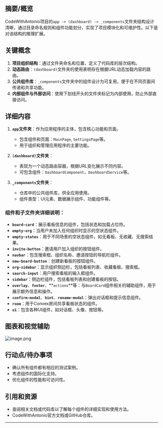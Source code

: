 


## 摘要/概览
CodeWithAntonio项目的`app -> (dashboard) -> _components`文件夹结构设计清晰，通过目录命名规则和组件功能划分，实现了项目模块化和可维护性。以下是对该结构的推理扩展。

## 关键概念
1. **项目组织结构**：通过文件夹命名和位置，定义了代码库的层次结构。
2. **动态路由**：`(dashboard)`文件夹的使用表明存在根据URL动态加载内容的路由。
3. **公共组件库**：`_components`文件夹中的组件设计为可复用，便于在不同页面间传递和共享功能。
4. **内部组件与外部访问**：使用下划线开头的文件夹标记为内部使用，防止外部直接访问。

## 详细内容
1. **`app`文件夹**：作为应用程序的主体，包含核心功能和页面。
   - 包含组件和页面：`MainPage`, `SettingsPage`等。
   - 用于组织和管理应用程序的主要功能。

2. **`(dashboard)`文件夹**：
   - 表现为一个动态路由容器，根据URL变化展示不同内容。
   - 可包含组件：`DashboardComponent`，`DashboardService`等。

3. **`_components`文件夹**：
   - 仓库中的公共组件库，供全应用使用。
   - 组件类型：UI元素、数据展示组件、功能组件等。

### 组件和子文件夹详细说明：
- **`board-card`**：展示看板信息的组件，包括状态和加载占位符。
- **`empty-org`**：当用户未加入任何组织时显示的空状态组件。
- **`empty-states`**：用于不同场景的空状态组件，如无看板、无收藏、无搜索结果。
- **`invite-button`**：邀请用户加入组织的按钮组件。
- **`navbar`**：包含搜索框、组织名称、邀请按钮的导航栏组件。
- **`new-board-button`**：创建新看板的按钮组件。
- **`org-sidebar`**：显示组织侧边栏，包括看板列表、收藏看板、搜索框。
- **`search-input`**：用户搜索看板的输入框组件。
- **`sidebar`**：侧边栏组件，包括看板列表和创建看板的按钮。
- **`overlay`**、**`footer`**、**`actions`**等：与`BoardCard`组件相关的辅助组件，用于展示额外信息和操作。
- **`confirm-modal`**、**`hint`**、**`rename-modal`**：弹出对话框和提示信息组件。
- **`room`**：用于Convex房间共享看板状态的组件。
- **`ui`**：包含各种UI组件，如对话框、头像、按钮等。

## 图表和视觉辅助
![image.png](https://cdn.jsdelivr.net/gh/duanbiao2000/BlogGallery@main/picture/20240926152714.png)

## 行动点/待办事项
- 确认所有组件都有相应的测试案例。
- 考虑组件的国际化支持。
- 优化组件的性能和可访问性。

## 引用和资源
- 查阅相关文档或代码库以了解每个组件的详细实现和使用方法。
- CodeWithAntonio官方文档或GitHub仓库。

---
